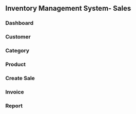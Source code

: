 ## Inventory Management System- Sales

### Dashboard
### Customer
### Category
### Product
### Create Sale
### Invoice 
### Report 
